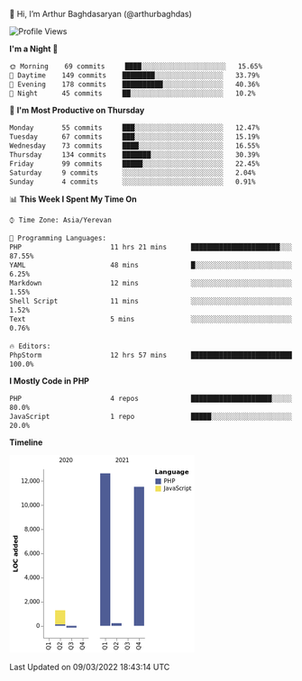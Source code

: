 👋 Hi, I’m Arthur Baghdasaryan (@arthurbaghdas)


<!--START_SECTION:waka-->
![Profile Views](http://img.shields.io/badge/Profile%20Views-0-blue)

**I'm a Night 🦉** 

```text
🌞 Morning    69 commits     ████░░░░░░░░░░░░░░░░░░░░░   15.65% 
🌆 Daytime    149 commits    ████████░░░░░░░░░░░░░░░░░   33.79% 
🌃 Evening    178 commits    ██████████░░░░░░░░░░░░░░░   40.36% 
🌙 Night      45 commits     ██░░░░░░░░░░░░░░░░░░░░░░░   10.2%

```
📅 **I'm Most Productive on Thursday** 

```text
Monday       55 commits     ███░░░░░░░░░░░░░░░░░░░░░░   12.47% 
Tuesday      67 commits     ███░░░░░░░░░░░░░░░░░░░░░░   15.19% 
Wednesday    73 commits     ████░░░░░░░░░░░░░░░░░░░░░   16.55% 
Thursday     134 commits    ███████░░░░░░░░░░░░░░░░░░   30.39% 
Friday       99 commits     █████░░░░░░░░░░░░░░░░░░░░   22.45% 
Saturday     9 commits      ░░░░░░░░░░░░░░░░░░░░░░░░░   2.04% 
Sunday       4 commits      ░░░░░░░░░░░░░░░░░░░░░░░░░   0.91%

```


📊 **This Week I Spent My Time On** 

```text
⌚︎ Time Zone: Asia/Yerevan

💬 Programming Languages: 
PHP                      11 hrs 21 mins      ██████████████████████░░░   87.55% 
YAML                     48 mins             █░░░░░░░░░░░░░░░░░░░░░░░░   6.25% 
Markdown                 12 mins             ░░░░░░░░░░░░░░░░░░░░░░░░░   1.55% 
Shell Script             11 mins             ░░░░░░░░░░░░░░░░░░░░░░░░░   1.52% 
Text                     5 mins              ░░░░░░░░░░░░░░░░░░░░░░░░░   0.76%

🔥 Editors: 
PhpStorm                 12 hrs 57 mins      █████████████████████████   100.0%

```

**I Mostly Code in PHP** 

```text
PHP                      4 repos             ████████████████████░░░░░   80.0% 
JavaScript               1 repo              █████░░░░░░░░░░░░░░░░░░░░   20.0%

```


**Timeline**

![Chart not found](https://raw.githubusercontent.com/arthurbaghdas/arthurbaghdas/main/charts/bar_graph.png) 


 Last Updated on 09/03/2022 18:43:14 UTC
<!--END_SECTION:waka-->
